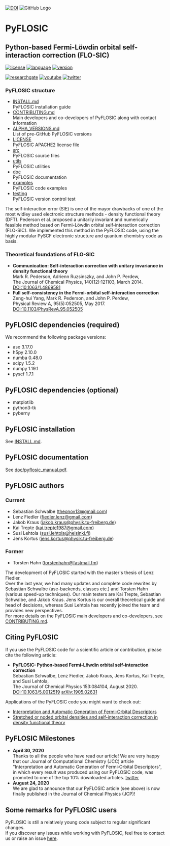 [![DOI](https://zenodo.org/badge/185756742.svg)](https://zenodo.org/badge/latestdoi/185756742)
![GitHub Logo](/images/pyflosic_logo.png)


# PyFLOSIC


## Python-based Fermi-Löwdin orbital self-interaction correction (FLO-SIC)

  
[![license](https://img.shields.io/badge/license-APACHE2-green)](https://www.apache.org/licenses/LICENSE-2.0)
[![language](https://img.shields.io/badge/language-Python3-blue)](https://www.python.org/)
[![version](https://img.shields.io/badge/version-1.0.2-lightgrey)]()  


[![researchgate](https://img.shields.io/static/v1?label=researchgate&message=OpenSIC&style=social&logo=researchgate)](https://www.researchgate.net/project/Fermi-Loewdin-orbital-self-interaction-correction-developed-in-Freiberg-FLO-SICFG)
[![youtube](https://img.shields.io/static/v1?label=YouTube&message=OpenSIC&logo=youtube&style=social)](https://www.youtube.com/watch?v=-1bxmCwn7Sw)
[![twitter](https://img.shields.io/static/v1?label=twitter&message=OpenSIC&style=social&logo=twitter)](https://twitter.com/OpenSIC_project)

### PyFLOSIC structure

* [INSTALL.md](INSTALL.md)                  
PyFLOSIC installation guide 
* [CONTRIBUTING.md](CONTRIBUTING.md)  
Main developers and co-developers of PyFLOSIC along with contact information
* [ALPHA_VERSIONS.md](ALPHA_VERSIONS.md)  
List of pre-GitHub PyFLOSIC versions
* [LICENSE](LICENSE)  
PyFLOSIC APACHE2 license file
* [src](src/)  
PyFLOSIC source files
* [utils](utils/)  
PyFLOSIC utilities
* [doc](doc/)  
PyFLOSIC documentation
* [examples](examples/)  
PyFLOSIC code examples 
* [testing](testing/)  
PyFLOSIC version control test


The self-interaction error (SIE) is one of the mayor drawbacks of one of the most widley used electronic structure methods - density functional theory (DFT). Pederson et al. proposed a unitarily invariant and numerically feasible method based on Fermi-Löwdin orbital self-interaction correction (FLO-SIC). We implemented this method in the PyFLOSIC code, using the highly modular PySCF electronic structure and quantum chemistry code as basis.   

### Theoretical foundations of FLO-SIC
* **Communication: Self-interaction correction with unitary invariance in density functional theory**  
   Mark R. Pederson, Adrienn Ruzsinszky, and John P. Perdew,  
The Journal of Chemical Physics, 140(12):121103, March 2014. [DOI:10.1063/1.4869581](https://doi.org/10.1063/1.4869581)
* **Full self-consistency in the Fermi-orbital self-interaction correction**  
  Zeng-hui Yang, Mark R. Pederson, and John P. Perdew,  
  Physical Review A, 95(5):052505, May 2017. [DOI:10.1103/PhysRevA.95.052505](https://doi.org/10.1103/PhysRevA.95.052505) 

## PyFLOSIC dependencies (required)
We recommend the following package versions: 

* ase 3.17.0
* h5py 2.10.0
* numba 0.48.0
* scipy 1.5.2
* numpy 1.19.1
* pyscf 1.7.1

## PyFLOSIC dependencies (optional)

* matplotlib 
* python3-tk
* pyberny

## PyFLOSIC installation
See [INSTALL.md](/INSTALL.md). 

## PyFLOSIC documentation
See [doc/pyflosic_manual.pdf](/doc/pyflosic_manual.pdf).

## PyFLOSIC authors 

### Current
* Sebastian Schwalbe (theonov13@gmail.com) 
* Lenz Fiedler (fiedler.lenz@gmail.com)
* Jakob Kraus (jakob.kraus@physik.tu-freiberg.de) 
* Kai Trepte (kai.trepte1987@gmail.com)
* Susi Lehtola (susi.lehtola@helsinki.fi)
* Jens Kortus (jens.kortus@physik.tu-freiberg.de)

### Former 
* Torsten Hahn (torstenhahn@fastmail.fm)

The development of PyFLOSIC started with the master's thesis of Lenz Fiedler.  
Over the last year, we had many updates and complete code rewrites by Sebastian Schwalbe (ase-backends, classes etc.) and Torsten Hahn (various speed-up techniques). Our main testers are Kai Trepte, Sebastian Schwalbe, and Jakob Kraus. Jens Kortus is our overall theoretical guide and head of decisions, whereas Susi Lehtola has recently joined the team and provides new perspectives.  
For more details on the PyFLOSIC main developers and co-developers, see [CONTRIBUTING.md](CONTRIBUTING.md).

## Citing PyFLOSIC
If you use the PyFLOSIC code for a scientific article or contribution, please cite the following article: 

* **PyFLOSIC: Python-based Fermi-Löwdin orbital self-interaction correction**  
  Sebastian Schwalbe, Lenz Fiedler, Jakob Kraus, Jens Kortus, Kai Trepte, and Susi Lehtola,    
  The Journal of Chemical Physics 153:084104, August 2020. [DOI:10.1063/5.0012519](https://doi.org/10.1063/5.0012519) [arXiv:1905.02631](https://arxiv.org/abs/1905.02631)
  
Applications of the PyFLOSIC code you might want to check out:     
* [Interpretation and Automatic Generation of Fermi‐Orbital Descriptors](https://onlinelibrary.wiley.com/doi/full/10.1002/jcc.26062)
* [Stretched or noded orbital densities and self-interaction correction in density functional theory](https://aip.scitation.org/doi/10.1063/1.5087065)
  
## PyFLOSIC Milestones 
  * **April 30, 2020**   
Thanks to all the people who have read our article! We are very happy that our Journal of Computational Chemistry (JCC) article "Interpretation and Automatic Generation of Fermi‐Orbital Descriptors", in which every result was produced using our PyFLOSIC code, was promoted to one of the top 10% downloaded articles. [twitter](https://twitter.com/theonov13) 
  * **August 24, 2020**  
We are glad to announce that our PyFLOSIC article (see above) is now finally published in the Journal of Chemical Physics (JCP)! 

## Some remarks for PyFLOSIC users
PyFLOSIC is still a relatively young code subject to regular significant changes.  
If you discover any issues while working with PyFLOSIC, feel free to contact us or raise an issue [here](https://github.com/pyflosic/pyflosic/issues). 
